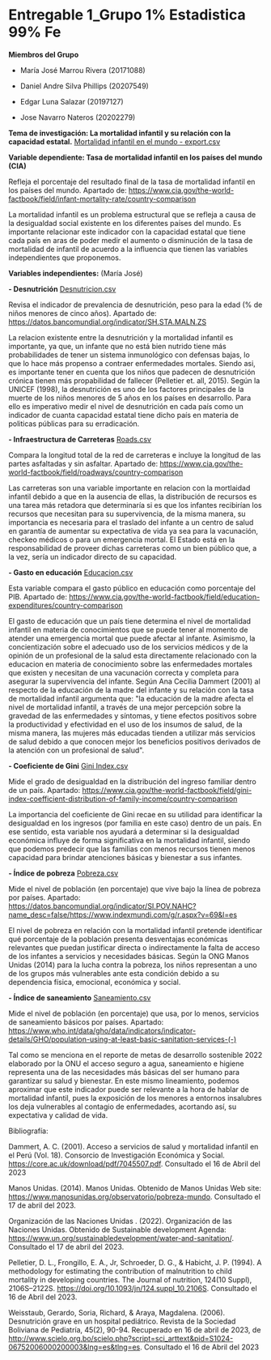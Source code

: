 # Entregable 1_Grupo 1% Estadistica 99% Fe

**Miembros del Grupo**
  
-  María José Marrou Rivera (20171088)
  
-  Daniel Andre Silva Phillips (20207549)
  
-  Edgar Luna Salazar (20197127)
  
-  Jose Navarro Nateros (20202279)

**Tema de investigación: La mortalidad infantil y su relación con la capacidad estatal.** [Mortalidad infantil en el mundo - export.csv](https://github.com/majomarrou/Trabajo-final-de-Estadistica---Grupo-1-estadistica-99-fe/files/11243333/Mortalidad.infantil.en.el.mundo.-.export.csv)

**Variable dependiente: Tasa de mortalidad infantil en los países del mundo (CIA)**

Refleja el porcentaje del resultado final de la tasa de mortalidad infantil en los países del mundo. Apartado de: https://www.cia.gov/the-world-factbook/field/infant-mortality-rate/country-comparison

La mortalidad infantil es un problema estructural que se refleja a causa de la desigualdad social existente en los diferentes países del mundo. Es importante relacionar este indicador con la capacidad estatal que tiene cada país en aras de poder medir el aumento o disminución de la tasa de mortalidad de infantil de acuerdo a la influencia que tienen las variables independientes que proponemos. 

**Variables independientes:** (María José)

**- Desnutrición** [Desnutricion.csv](https://github.com/majomarrou/Trabajo-final-de-Estadistica---Grupo-1-estadistica-99-fe/files/11244792/Desnutricion.csv)


   Revisa el indicador de prevalencia de desnutrición, peso para la edad (% de niños menores de cinco años). Apartado de: https://datos.bancomundial.org/indicator/SH.STA.MALN.ZS

   La relacion existente entre la desnutrición y la mortalidad infantil es importante, ya que, un infante que no está bien nutrido tiene más probabilidades de tener un sistema inmunológico con defensas bajas, lo que lo hace más propenso a contraer enfermedades mortales. Siendo asi, es importante tener en cuenta que los niños que padecen de desnutrición crónica tienen más propabilidad de fallecer (Pelletier et. all, 2015). Según la UNICEF (1998), la desnutrición es uno de los factores principales de la muerte de los niños menores de 5 años en los países en desarrollo. Para ello es imperativo medir el nivel de desnutrición en cada país como un indicador de cuanta capacidad estatal tiene dicho país en materia de politicas públicas para su erradicación.  

  **- Infraestructura de Carreteras** 
  [Roads.csv](https://github.com/majomarrou/Trabajo-final-de-Estadistica---Grupo-1-estadistica-99-fe/files/11243832/Roads.csv)

  Compara la longitud total de la red de carreteras e incluye la longitud de las partes asfaltadas y sin asfaltar.
  Apartado de: https://www.cia.gov/the-world-factbook/field/roadways/country-comparison

  Las carreteras son una variable importante en relacion con la mortlaidad infantil debido a que en la ausencia de ellas, la distribución de recursos es una tarea más retadora que determinaría si es que los infantes recibirían los recursos que necesitan para su supervivencia, de la misma manera, su importancia es necesaria para el traslado del infante a un centro de salud en garantía de aumentar su expectativa de vida ya sea para la vacunación, checkeo médicos o para un emergencia mortal. El Estado está en la responsabilidad de proveer dichas carreteras como un bien público que, a la vez, sería un indicador directo de su capacidad.

  **- Gasto en educación** 
  [Educacion.csv](https://github.com/majomarrou/Trabajo-final-de-Estadistica---Grupo-1-estadistica-99-fe/files/11244705/Educacion.csv)

  Esta variable compara el gasto público en educación como porcentaje del PIB.
  Apartado de: https://www.cia.gov/the-world-factbook/field/education-expenditures/country-comparison

   El gasto de educación que un país tiene determina el nivel de mortalidad infantil en materia de conocimientos que se puede tener al momento de atender una emergencia mortal que puede afectar al infante. Asimismo, la concientización sobre el adecuado uso de los servicios médicos y de la opinión de un profesional de la salud esta directamente relacionado con la educacion en materia de conocimiento sobre las enfermedades mortales que existen y necesitan de una vacunación correcta y completa para asegurar la supervivencia del infante. Según Ana Cecilia Dammert (2001) al respecto de la educación de la madre del infante y su relación con la tasa de mortalidad infantil argumenta que: "la educación de la madre afecta el nivel de mortalidad infantil, a través de una mejor percepción sobre la gravedad de las enfermedades y síntomas, y tiene efectos positivos sobre la productividad y efectividad en el uso de los insumos de salud, de la misma manera, las mujeres más educadas tienden a utilizar más servicios de salud debido a que conocen mejor los beneficios positivos derivados de la atención con un profesional de salud". 

**- Coeficiente de Gini**
[Gini Index.csv](https://github.com/majomarrou/Trabajo-final-de-Estadistica---Grupo-1-estadistica-99-fe/blob/dbc8d72ce349ba9d138bd2eba8ca7d69ddb2e96e/Gini%20Index.csv) 
  
  Mide el grado de desigualdad en la distribución del ingreso familiar dentro de un país. Apartado: https://www.cia.gov/the-world-factbook/field/gini-index-coefficient-distribution-of-family-income/country-comparison
 
   La importancia del coeficiente de Gini recae en su utilidad para identificar la desigualdad en los ingresos (por familia en este caso) dentro de un país. En ese sentido, esta variable nos ayudará a determinar si la desigualdad económica influye de forma significativa en la mortalidad infantil, siendo que podemos predecir que las familias con menos recursos tienen menos capacidad para brindar atenciones básicas y bienestar a sus infantes. 
  
  **- Índice de pobreza**
  [Pobreza.csv](https://github.com/majomarrou/Trabajo-final-de-Estadistica---Grupo-1-estadistica-99-fe/blob/013c9e9dd8227c1db7eb7a7b66e52979b2e3ddd4/Pobreza.csv)
  
 Mide el nivel de población (en porcentaje) que vive bajo la línea de pobreza por países. Apartado: https://datos.bancomundial.org/indicator/SI.POV.NAHC?name_desc=false/https://www.indexmundi.com/g/r.aspx?v=69&l=es 
 
  El nivel de pobreza en relación con la mortalidad infantil pretende identificar qué porcentaje de la población presenta desventajas económicas relevantes que puedan justificar directa o indirectamente la falta de acceso de los infantes a servicios y necesidades básicas. Según la ONG Manos Unidas (2014) para la lucha contra la pobreza, los niños representan a uno de los grupos más vulnerables ante esta condición debido a su dependencia física, emocional, económica y social. 
 
 **- Índice de saneamiento**
 [Saneamiento.csv](https://github.com/majomarrou/Trabajo-final-de-Estadistica---Grupo-1-estadistica-99-fe/blob/013c9e9dd8227c1db7eb7a7b66e52979b2e3ddd4/Saneamiento.csv)
 
 Mide el nivel de población (en porcentaje) que usa, por lo menos, servicios de saneamiento básicos por países. Apartado: https://www.who.int/data/gho/data/indicators/indicator-details/GHO/population-using-at-least-basic-sanitation-services-(-)

  Tal como se menciona en el reporte de metas de desarrollo sostenible 2022 elaborado por la ONU el acceso seguro a agua, saneamiento e higiene representa una de las necesidades más básicas del ser humano para garantizar su salud y bienestar. En este mismo lineamiento, podemos aproximar que este indicador puede ser relevante a la hora de hablar de mortalidad infantil, pues la exposición de los menores a entornos insalubres los deja vulnerables al contagio de enfermedades, acortando así, su expectativa y calidad de vida.   

Bibliografía:

Dammert, A. C. (2001). Acceso a servicios de salud y mortalidad infantil en el Perú (Vol. 18). Consorcio de Investigación Económica y Social.
https://core.ac.uk/download/pdf/7045507.pdf. Consultado el 16 de Abril del 2023

Manos Unidas. (2014). Manos Unidas. Obtenido de Manos Unidas Web site: https://www.manosunidas.org/observatorio/pobreza-mundo. Consultado el 17 de abril del 2023.

Organización de las Naciones Unidas . (2022). Organización de las Naciones Unidas. Obtenido de Sustainable development Agenda: https://www.un.org/sustainabledevelopment/water-and-sanitation/. Consultado el 17 de abril del 2023.

Pelletier, D. L., Frongillo, E. A., Jr, Schroeder, D. G., & Habicht, J. P. (1994). A methodology for estimating the contribution of malnutrition to child mortality in developing countries. The Journal of nutrition, 124(10 Suppl), 2106S–2122S. https://doi.org/10.1093/jn/124.suppl_10.2106S. Consultado el 16 de Abril del 2023.

Weisstaub, Gerardo, Soria, Richard, & Araya, Magdalena. (2006). Desnutrición grave en un hospital pediátrico. Revista de la Sociedad Boliviana de Pediatría, 45(2), 90-94. Recuperado en 16 de abril de 2023, de http://www.scielo.org.bo/scielo.php?script=sci_arttext&pid=S1024-06752006000200003&lng=es&tlng=es. Consultado el 16 de Abril del 2023







